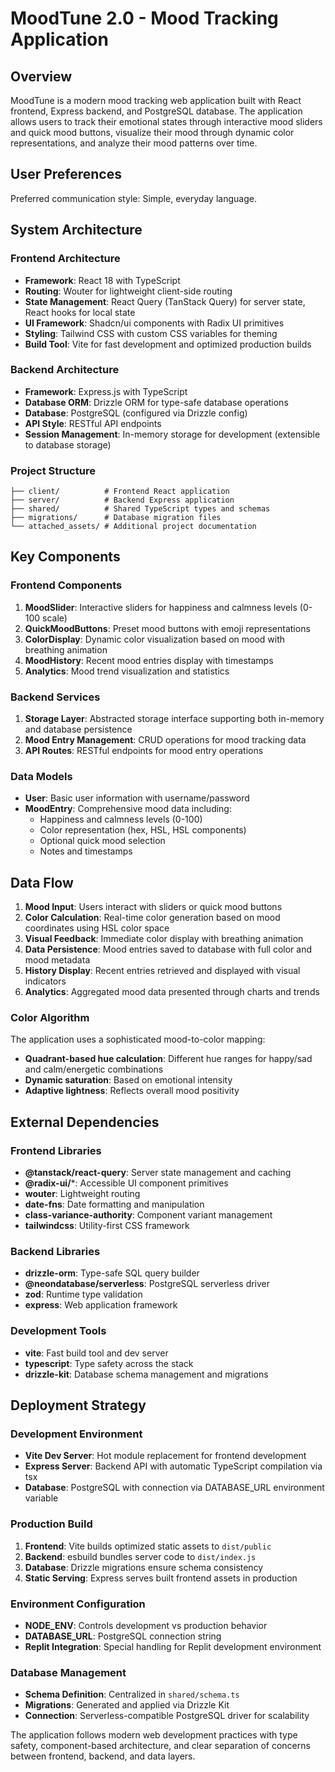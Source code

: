 # MoodTune 2.0 - Mood Tracking Application

## Overview

MoodTune is a modern mood tracking web application built with React frontend, Express backend, and PostgreSQL database. The application allows users to track their emotional states through interactive mood sliders and quick mood buttons, visualize their mood through dynamic color representations, and analyze their mood patterns over time.

## User Preferences

Preferred communication style: Simple, everyday language.

## System Architecture

### Frontend Architecture
- **Framework**: React 18 with TypeScript
- **Routing**: Wouter for lightweight client-side routing
- **State Management**: React Query (TanStack Query) for server state, React hooks for local state
- **UI Framework**: Shadcn/ui components with Radix UI primitives
- **Styling**: Tailwind CSS with custom CSS variables for theming
- **Build Tool**: Vite for fast development and optimized production builds

### Backend Architecture
- **Framework**: Express.js with TypeScript
- **Database ORM**: Drizzle ORM for type-safe database operations
- **Database**: PostgreSQL (configured via Drizzle config)
- **API Style**: RESTful API endpoints
- **Session Management**: In-memory storage for development (extensible to database storage)

### Project Structure
```
├── client/          # Frontend React application
├── server/          # Backend Express application
├── shared/          # Shared TypeScript types and schemas
├── migrations/      # Database migration files
└── attached_assets/ # Additional project documentation
```

## Key Components

### Frontend Components
1. **MoodSlider**: Interactive sliders for happiness and calmness levels (0-100 scale)
2. **QuickMoodButtons**: Preset mood buttons with emoji representations
3. **ColorDisplay**: Dynamic color visualization based on mood with breathing animation
4. **MoodHistory**: Recent mood entries display with timestamps
5. **Analytics**: Mood trend visualization and statistics

### Backend Services
1. **Storage Layer**: Abstracted storage interface supporting both in-memory and database persistence
2. **Mood Entry Management**: CRUD operations for mood tracking data
3. **API Routes**: RESTful endpoints for mood entry operations

### Data Models
- **User**: Basic user information with username/password
- **MoodEntry**: Comprehensive mood data including:
  - Happiness and calmness levels (0-100)
  - Color representation (hex, HSL, HSL components)
  - Optional quick mood selection
  - Notes and timestamps

## Data Flow

1. **Mood Input**: Users interact with sliders or quick mood buttons
2. **Color Calculation**: Real-time color generation based on mood coordinates using HSL color space
3. **Visual Feedback**: Immediate color display with breathing animation
4. **Data Persistence**: Mood entries saved to database with full color and mood metadata
5. **History Display**: Recent entries retrieved and displayed with visual indicators
6. **Analytics**: Aggregated mood data presented through charts and trends

### Color Algorithm
The application uses a sophisticated mood-to-color mapping:
- **Quadrant-based hue calculation**: Different hue ranges for happy/sad and calm/energetic combinations
- **Dynamic saturation**: Based on emotional intensity
- **Adaptive lightness**: Reflects overall mood positivity

## External Dependencies

### Frontend Libraries
- **@tanstack/react-query**: Server state management and caching
- **@radix-ui/***: Accessible UI component primitives
- **wouter**: Lightweight routing
- **date-fns**: Date formatting and manipulation
- **class-variance-authority**: Component variant management
- **tailwindcss**: Utility-first CSS framework

### Backend Libraries
- **drizzle-orm**: Type-safe SQL query builder
- **@neondatabase/serverless**: PostgreSQL serverless driver
- **zod**: Runtime type validation
- **express**: Web application framework

### Development Tools
- **vite**: Fast build tool and dev server
- **typescript**: Type safety across the stack
- **drizzle-kit**: Database schema management and migrations

## Deployment Strategy

### Development Environment
- **Vite Dev Server**: Hot module replacement for frontend development
- **Express Server**: Backend API with automatic TypeScript compilation via tsx
- **Database**: PostgreSQL with connection via DATABASE_URL environment variable

### Production Build
1. **Frontend**: Vite builds optimized static assets to `dist/public`
2. **Backend**: esbuild bundles server code to `dist/index.js`
3. **Database**: Drizzle migrations ensure schema consistency
4. **Static Serving**: Express serves built frontend assets in production

### Environment Configuration
- **NODE_ENV**: Controls development vs production behavior
- **DATABASE_URL**: PostgreSQL connection string
- **Replit Integration**: Special handling for Replit development environment

### Database Management
- **Schema Definition**: Centralized in `shared/schema.ts`
- **Migrations**: Generated and applied via Drizzle Kit
- **Connection**: Serverless-compatible PostgreSQL driver for scalability

The application follows modern web development practices with type safety, component-based architecture, and clear separation of concerns between frontend, backend, and data layers.
